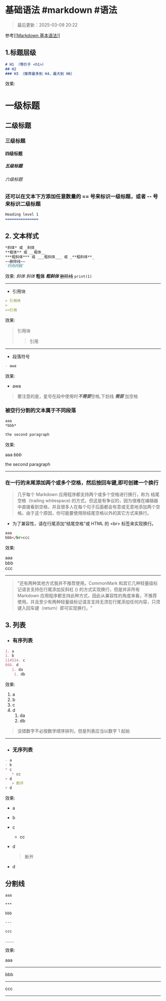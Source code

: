 # 基础语法 #markdown #语法

>最后更新：2025-03-09 20:22

参考[[[Markdown 基本语法](https://markdown.com.cn/basic-syntax/)]]

## 1.标题层级

```markdown
# H1 （等价于 <h1>）
## H2
### H3 （推荐最多到 H4，最大到 H6）
```

效果:

# 一级标题

## 二级标题

### 三级标题

#### 四级标题

##### 五级标题

###### 六级标题

### 还可以在文本下方添加任意数量的 == 号来标识一级标题，或者 -- 号来标识二级标题

```markdown
Heading level 1
===============
```

## 2. 文本样式

```markdown
*斜体* 或 _斜体_  
**粗体** 或 __粗体__
***粗斜体*** 或 ___粗斜体___ 或 _**粗斜体**_
~~删除线~~  
`行内代码`  
```

效果:
*斜体* *斜体*
**粗体**
***粗斜体***
~~删除线~~
`print(1)`

---

- 引用块

```markdown
> 引用块
>
>>引用
```

效果:
> 引用块
>
>>引用

---

- 段落符号

```markdown
- awa
```

效果:

- awa

>要注意的是，星号在段中使用时***不需要***空格,下划线 ***需要*** 加空格
>
### 被空行分割的文本属于不同段落

```markdown
aaa
*bbb*

the second paragraph
```

效果:

aaa
*bbb*

the second paragraph

---

### 在一行的末尾添加两个或多个空格，然后按回车键,即可创建一个换行
>
>几乎每个 Markdown 应用程序都支持两个或多个空格进行换行，称为 结尾空格（trailing whitespace) 的方式，但这是有争议的，因为很难在编辑器中直接看到空格，并且很多人在每个句子后面都会有意或无意地添加两个空格。由于这个原因，你可能要使用除结尾空格以外的其它方式来换行。

- 为了兼容性，请在行尾添加“结尾空格”或 HTML 的 \<br> 标签来实现换行。

```markdown
aaa  
bbb</br>ccc
```

效果:

aaa  
bbb</br>ccc

---

>"还有两种其他方式我并不推荐使用。CommonMark 和其它几种轻量级标记语言支持在行尾添加反斜杠 (\) 的方式实现换行，但是并非所有 Markdown 应用程序都支持此种方式，因此从兼容性的角度来看，不推荐使用。并且至少有两种轻量级标记语言支持无须在行尾添加任何内容，只须键入回车键（return）即可实现换行。"

## 3. 列表

- ### 有序列表

```markdown
1. a
1. b
114514. c
666. d
   1. da
    1. db
```

效果:

1. a
1. b
1. c
1. d
     1. da
     2. db

>没错数字不必按数学顺序排列，但是列表应当以数字 1 起始
---

- ### 无序列表

```markdown
- a
- b
* c
   * cc
+ d  
   > 断开
+ d
```

效果:

- a
- b

- c
  - cc

- d  
   > 断开
 >
- d

## 分割线

```markdown
aaa

***

bbb

---

ccc

____
```

效果:

aaa

---

bbb

---

ccc

---
